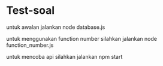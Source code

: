 # Test-soal

untuk awalan jalankan node database.js

untuk menggunakan function number silahkan jalankan node function_number.js

untuk mencoba api silahkan jalankan npm start
